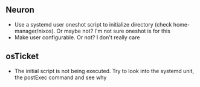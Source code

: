 ## Neuron
* Use a systemd user oneshot script to initialize directory (check home-manager/nixos). Or maybe not? I'm not sure oneshot is for this
* Make user configurable. Or not? I don't really care

## osTicket
* The initial script is not being executed. Try to look into the systemd unit, the postExec command and see why
